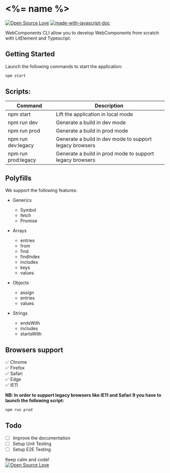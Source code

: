 # <%= name %>
[![Open Source Love](https://badges.frapsoft.com/os/mit/mit.svg?v=102)](https://github.com/ellerbrock/open-source-badge/)
[![made-with-javascript-doc](https://img.shields.io/badge/Made%20with-Javascript-1f425f.svg)](https://www.sphinx-doc.org/)

WebComponents CLI allow you to develop WebComponents from scratch with LitElement and Typescript.

## Getting Started
Launch the following commands to start the application:

```sh
npm start
```

## Scripts:

| Command | Description |
| ------ | ------ |
| npm start | Lift the application in local mode |
| npm run dev | Generate a build in dev mode |
| npm run prod | Generate a build in prod mode |
| npm run dev:legacy | Generate a build in dev mode to support legacy browsers |
| npm run prod:legacy | Generate a build in prod mode to support legacy browsers |

## Polyfills
We support the following features:

- Generics
    - Symbol
    - fetch
    - Promise

- Arrays
    - entries
    - from
    - find
    - findIndex
    - includes
    - keys
    - values

- Objects
    - assign
    - entries
    - values

- Strings
    - endsWith
    - includes
    - startsWith

## Browsers support

:white_check_mark: Chrome
<br/>
:white_check_mark: Firefox
<br/>
:white_check_mark: Safari
<br/>
:white_check_mark: Edge
<br/>
:white_check_mark: IE11

**NB: In order to support legacy browsers like IE11 and Safari 9 you have to launch the following script:**

```sh
npm run prod
```

## Todo

- [ ] Improve the documentation
- [ ] Setup Unit Testing
- [ ] Setup E2E Testing

Keep calm and code!
<br>
[![Open Source Love](https://badges.frapsoft.com/os/v3/open-source.svg?v=102)](https://github.com/ellerbrock/open-source-badge/)
